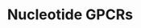 ---
annotations:
- id: PW:0000125
  parent: signaling pathway
  type: Pathway Ontology
  value: G protein mediated signaling pathway
authors:
- Nsalomonis
- MaintBot
- Khanspers
- Ddigles
- Egonw
citedin: ''
communities: []
description: ''
last-edited: 2025-08-09
ndex: null
organisms:
- Mus musculus
redirect_from:
- /index.php/Pathway:WP207
- /instance/WP207
- /instance/WP207_r140254
revision: r140254
schema-jsonld:
- '@context': https://schema.org/
  '@id': https://wikipathways.github.io/pathways/WP207.html
  '@type': Dataset
  creator:
    '@type': Organization
    name: WikiPathways
  description: ''
  keywords:
  - Adenine
  - Adenosine
  - Adora1
  - Adora2a
  - Adora2b
  - Adora3
  - Lpar4
  - Ltb4r1
  - P2ry1
  - P2ry2
  - P2ry4
  - P2ry5
  - P2ry6
  license: CC0
  name: Nucleotide GPCRs
seo: CreativeWork
title: Nucleotide GPCRs
wpid: WP207
---